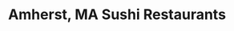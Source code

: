 ---
layout: city
title: Amherst, MA Sushi Restaurants
permalink: /massachusetts/amherst/
stateAbbr: MA
stateName: Massachusetts
cityName: Amherst

---